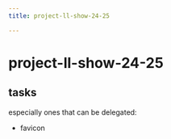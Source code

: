 ```yaml
---
title: project-ll-show-24-25

---
```


# project-ll-show-24-25

## tasks

especially ones that can be delegated:

- favicon